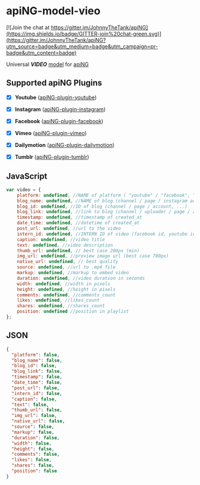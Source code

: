 # apiNG-model-vieo
[![Join the chat at https://gitter.im/JohnnyTheTank/apiNG](https://img.shields.io/badge/GITTER-join%20chat-green.svg)](https://gitter.im/JohnnyTheTank/apiNG?utm_source=badge&utm_medium=badge&utm_campaign=pr-badge&utm_content=badge)

Universal **_VIDEO_** [model](https://aping.readme.io/docs/models) for [apiNG](https://github.com/JohnnyTheTank/apiNG)


## Supported apiNG Plugins
- [x] **Youtube** ([apiNG-plugin-youtube](https://github.com/JohnnyTheTank/apiNG-plugin-youtube))
- [x] **Instagram** ([apiNG-plugin-instagram](https://github.com/JohnnyTheTank/apiNG-plugin-instagram))
- [x] **Facebook** ([apiNG-plugin-facebook](https://github.com/JohnnyTheTank/apiNG-plugin-facebook))
- [x] **Vimeo** ([apiNG-plugin-vimeo](https://github.com/JohnnyTheTank/apiNG-plugin-vimeo))
- [x] **Dailymotion** ([apiNG-plugin-dailymotion](https://github.com/JohnnyTheTank/apiNG-plugin-dailymotion))
- [x] **Tumblr** ([apiNG-plugin-tumblr](https://github.com/JohnnyTheTank/apiNG-plugin-tumblr))


## JavaScript
```JavaScript
var video = {
    platform: undefined, //NAME of platform ( "youtube" / "facebook", "instagram" , ...)
    blog_name: undefined, //NAME of blog (channel / page / instagram account / ...)
    blog_id: undefined, //ID of blog (channel / page / account, ...)
    blog_link: undefined, //link to blog (channel / uploader / page / account, ...)
    timestamp: undefined, //timestamp of created_at
    date_time: undefined, //datetime of created_at
    post_url: undefined, //url to the video
    intern_id: undefined, //INTERN ID of video (facebook id, youtube id, ...)
    caption: undefined, //video title
    text: undefined, //video description
    thumb_url: undefined, // best case 200px (min)
    img_url: undefined, //preview image url (best case 700px)
    native_url: undefined, // best quality
    source: undefined, //url to .mp4 file
    markup: undefined, //markup to embed video
    duration: undefined, //video duration in seconds
    width: undefined, //width in pixels
    height: undefined, //height in pixels
    comments: undefined, //comments_count
    likes: undefined, //likes_count
    shares: undefined, //shares_count
    position: undefined //position in playlist
};
```

## JSON

```JSON
{
  "platform": false,
  "blog_name": false,
  "blog_id": false,
  "blog_link": false,
  "timestamp": false,
  "date_time": false,
  "post_url": false,
  "intern_id": false,
  "caption": false,
  "text": false,
  "thumb_url": false,
  "img_url": false,
  "native_url": false,
  "source": false,
  "markup": false,
  "duration": false,
  "width": false,
  "height": false,
  "comments": false,
  "likes": false,
  "shares": false,
  "position": false
}
```